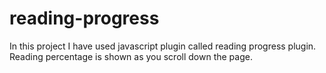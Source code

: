 # reading-progress
In this project I have used javascript plugin called reading progress plugin.
Reading percentage is shown as you scroll down the page.
